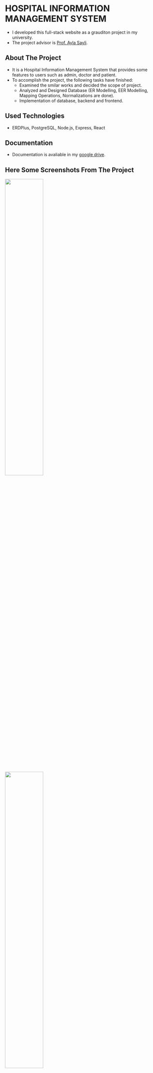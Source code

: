 # HOSPITAL INFORMATION MANAGEMENT SYSTEM 

- I developed this full-stack website as a grauditon project in my university.
- The project advisor is [Prof. Ayla Sayli](https://avesis.yildiz.edu.tr/sayli).

## About The Project

- It is a Hospital Information Management System that provides some features to users such as admin, doctor and patient.
- To accomplish the project, the following tasks have finished:
  - Examined the smilar works and decided the scope of project. 
  - Analyzed and Designed Database (ER Modelling, EER Modelling, Mapping Operations, Normalizations are done).
  - Implementation of database, backend and frontend.

## Used Technologies

- ERDPlus, PostgreSQL, Node.js, Express, React

## Documentation

- Documentation is avaliable in my [google drive](https://drive.google.com/file/d/1n8aj4ZHmRSjv0UH4FU4CGGeQgndl6W9y/view?usp=sharing).

## Here Some Screenshots From The Project

<img src="https://github.com/semihgencturk/hims/assets/76486481/afd626fe-ba33-4d2c-a980-cf0d63a2f98a" width=50% >
<img src="https://github.com/semihgencturk/hims/assets/76486481/c1ae1fed-c557-4609-9518-aa7835fe1336" width=50% >
<img src="https://github.com/semihgencturk/hims/assets/76486481/19dc853e-6962-4629-83ea-65086e83b9d3" width=50% >
<img src="https://github.com/semihgencturk/hims/assets/76486481/d10ef8d3-54cb-46bc-bddf-75838060855a" width=50% >
<img src="https://github.com/semihgencturk/hims/assets/76486481/f07e6b03-76cf-4c68-9f03-692fc2da4ef9" width=50% >
<img src="https://github.com/semihgencturk/hims/assets/76486481/5c31469c-2ee9-452f-9b8b-370699708236" width=50% >
<img src="https://github.com/semihgencturk/hims/assets/76486481/faf5712b-2896-4a68-a2e4-e1118fb27a33" width=50% >
<img src="https://github.com/semihgencturk/hims/assets/76486481/3fe34e1f-7720-435d-87a1-b59e6d141443" width=50% >

